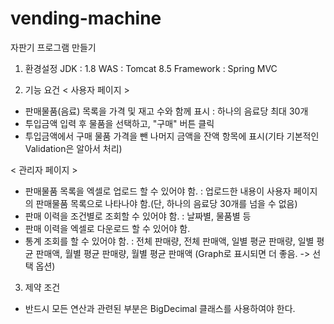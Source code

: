 # vending-machine
자판기 프로그램 만들기

1. 환경설정
JDK : 1.8
 WAS : Tomcat 8.5
 Framework : Spring MVC

2. 기능 요건
< 사용자 페이지 >
- 판매물품(음료) 목록을 가격 및 재고 수와 함께 표시 : 하나의 음료당 최대 30개
- 투입금액 입력 후 물품을 선택하고, "구매" 버튼 클릭
- 투입금액에서 구매 물품 가격을 뺀 나머지 금액을 잔액 항목에 표시(기타 기본적인 Validation은 알아서 처리)

< 관리자 페이지 >
- 판매물품 목록을 엑셀로 업로드 할 수 있어야 함.
   : 업로드한 내용이 사용자 페이지의 판매물품 목록으로 나타나야 함.(단, 하나의 음료당 30개를 넘을 수 없음)
- 판매 이력을 조건별로 조회할 수 있어야 함.
   : 날짜별, 물품별 등
- 판매 이력을 엑셀로 다운로드 할 수 있어야 함.
- 통계 조회를 할 수 있어야 함.
  : 전체 판매량, 전체 판매액, 일별 평균 판매량, 일별 평균 판매액, 월별 평균 판매량, 월별 평균 판매액
    (Graph로 표시되면 더 좋음. -> 선택 옵션)

3. 제약 조건
- 반드시 모든 연산과 관련된 부분은 BigDecimal 클래스를 사용하여야 한다.
